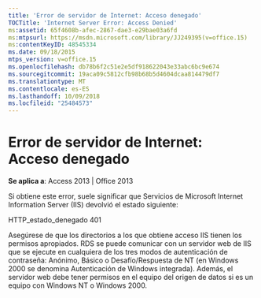 ```yaml
---
title: 'Error de servidor de Internet: Acceso denegado'
TOCTitle: 'Internet Server Error: Access Denied'
ms:assetid: 65f4608b-afec-2867-dae3-e29bae03a6fd
ms:mtpsurl: https://msdn.microsoft.com/library/JJ249395(v=office.15)
ms:contentKeyID: 48545334
ms.date: 09/18/2015
mtps_version: v=office.15
ms.openlocfilehash: db78b6f2c51e2e5df918622043e33abc6bc9e674
ms.sourcegitcommit: 19aca09c5812cfb98b68b5d4604dcaa814479df7
ms.translationtype: MT
ms.contentlocale: es-ES
ms.lasthandoff: 10/09/2018
ms.locfileid: "25484573"
---
```

# <a name="internet-server-error-access-denied"></a>Error de servidor de Internet: Acceso denegado


**Se aplica a**: Access 2013 | Office 2013

Si obtiene este error, suele significar que Servicios de Microsoft Internet Information Server (IIS) devolvió el estado siguiente:

HTTP\_estado\_denegado 401

Asegúrese de que los directorios a los que obtiene acceso IIS tienen los permisos apropiados. RDS se puede comunicar con un servidor web de IIS que se ejecute en cualquiera de los tres modos de autenticación de contraseña: Anónimo, Básico o Desafío/Respuesta de NT (en Windows 2000 se denomina Autenticación de Windows integrada). Además, el servidor web debe tener permisos en el equipo del origen de datos si es un equipo con Windows NT o Windows 2000.

